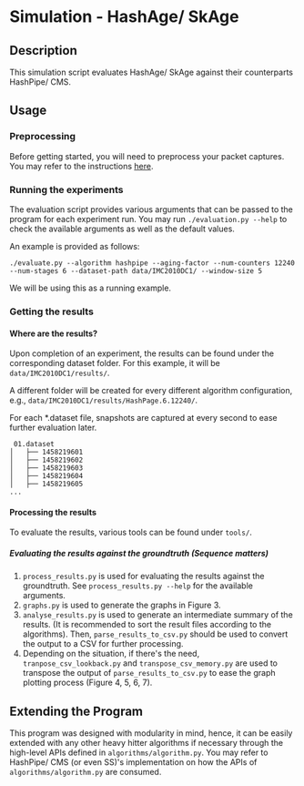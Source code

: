 # Simulation - HashAge/ SkAge
## Description
This simulation script evaluates HashAge/ SkAge against their counterparts HashPipe/ CMS.

## Usage
### Preprocessing
Before getting started, you will need to preprocess your packet captures. You may refer to the instructions [here](Preprocessing.md).

### Running the experiments
The evaluation script provides various arguments that can be passed to the program for each experiment run. You may run 
`./evaluation.py --help` to check the available arguments as well as the default values.

An example is provided as follows:
```
./evaluate.py --algorithm hashpipe --aging-factor --num-counters 12240 --num-stages 6 --dataset-path data/IMC2010DC1/ --window-size 5
```
We will be using this as a running example.

### Getting the results
#### Where are the results?
Upon completion of an experiment, the results can be found under the corresponding dataset folder. For this example, it will be `data/IMC2010DC1/results/`.

A different folder will be created for every different algorithm configuration, e.g., `data/IMC2010DC1/results/HashPage.6.12240/`.

For each *.dataset file, snapshots are captured at every second to ease further evaluation later.
```
 01.dataset
│   ├── 1458219601
│   ├── 1458219602
│   ├── 1458219603
│   ├── 1458219604
│   ├── 1458219605
...
```

#### Processing the results
To evaluate the results, various tools can be found under `tools/`. 

##### Evaluating the results against the groundtruth (Sequence matters)
1. `process_results.py` is used for evaluating the results against the groundtruth. See `process_results.py --help`  for the available arguments.
2. `graphs.py` is used to generate the graphs in Figure 3.
3. `analyse_results.py` is used to generate an intermediate summary of the results. (It is recommended to sort the result files according to the algorithms). Then, `parse_results_to_csv.py` should be used to convert the output to a CSV for further processing.
4. Depending on the situation, if there's the need, `tranpose_csv_lookback.py` and `transpose_csv_memory.py` are used to 
transpose the output of `parse_results_to_csv.py` to ease the graph plotting process (Figure 4, 5, 6, 7).

## Extending the Program
This program was designed with modularity in mind, hence, it can be easily extended with any other heavy hitter algorithms if necessary through the high-level APIs defined in `algorithms/algorithm.py`. You may refer to HashPipe/ CMS (or even SS)'s implementation on how the APIs of `algorithms/algorithm.py` are consumed. 